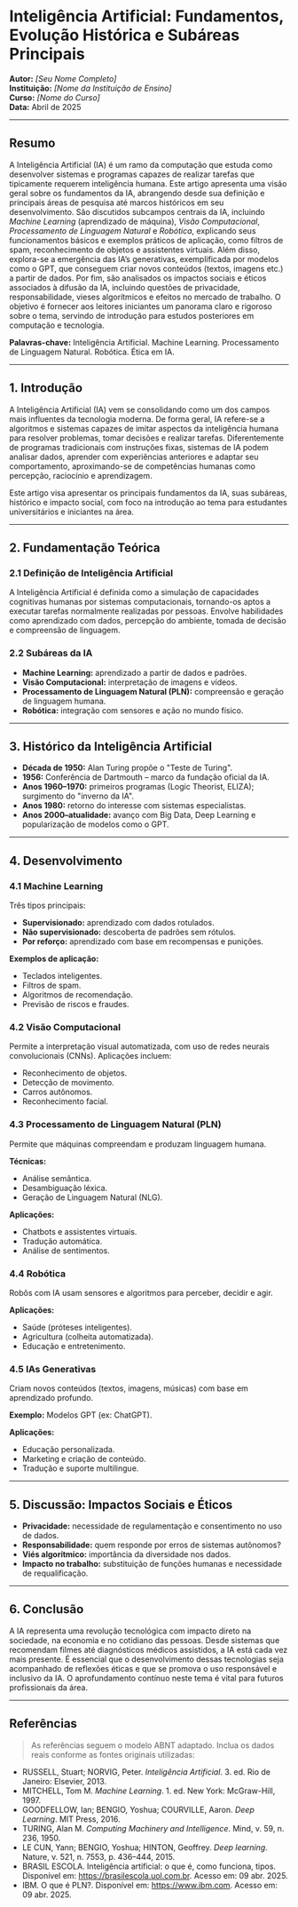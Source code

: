 # **Inteligência Artificial: Fundamentos, Evolução Histórica e Subáreas Principais**

**Autor:** *[Seu Nome Completo]*  
**Instituição:** *[Nome da Instituição de Ensino]*  
**Curso:** *[Nome do Curso]*  
**Data:** Abril de 2025

---

## **Resumo**

A Inteligência Artificial (IA) é um ramo da computação que estuda como desenvolver sistemas e programas capazes de realizar tarefas que tipicamente requerem inteligência humana. Este artigo apresenta uma visão geral sobre os fundamentos da IA, abrangendo desde sua definição e principais áreas de pesquisa até marcos históricos em seu desenvolvimento. São discutidos subcampos centrais da IA, incluindo *Machine Learning* (aprendizado de máquina), *Visão Computacional*, *Processamento de Linguagem Natural* e *Robótica*, explicando seus funcionamentos básicos e exemplos práticos de aplicação, como filtros de spam, reconhecimento de objetos e assistentes virtuais. Além disso, explora-se a emergência das IA’s generativas, exemplificada por modelos como o GPT, que conseguem criar novos conteúdos (textos, imagens etc.) a partir de dados. Por fim, são analisados os impactos sociais e éticos associados à difusão da IA, incluindo questões de privacidade, responsabilidade, vieses algorítmicos e efeitos no mercado de trabalho. O objetivo é fornecer aos leitores iniciantes um panorama claro e rigoroso sobre o tema, servindo de introdução para estudos posteriores em computação e tecnologia.

**Palavras-chave:** Inteligência Artificial. Machine Learning. Processamento de Linguagem Natural. Robótica. Ética em IA.

---

## **1. Introdução**

A Inteligência Artificial (IA) vem se consolidando como um dos campos mais influentes da tecnologia moderna. De forma geral, IA refere-se a algoritmos e sistemas capazes de imitar aspectos da inteligência humana para resolver problemas, tomar decisões e realizar tarefas. Diferentemente de programas tradicionais com instruções fixas, sistemas de IA podem analisar dados, aprender com experiências anteriores e adaptar seu comportamento, aproximando-se de competências humanas como percepção, raciocínio e aprendizagem.

Este artigo visa apresentar os principais fundamentos da IA, suas subáreas, histórico e impacto social, com foco na introdução ao tema para estudantes universitários e iniciantes na área.

---

## **2. Fundamentação Teórica**

### 2.1 Definição de Inteligência Artificial

A Inteligência Artificial é definida como a simulação de capacidades cognitivas humanas por sistemas computacionais, tornando-os aptos a executar tarefas normalmente realizadas por pessoas. Envolve habilidades como aprendizado com dados, percepção do ambiente, tomada de decisão e compreensão de linguagem.

### 2.2 Subáreas da IA

- **Machine Learning:** aprendizado a partir de dados e padrões.
- **Visão Computacional:** interpretação de imagens e vídeos.
- **Processamento de Linguagem Natural (PLN):** compreensão e geração de linguagem humana.
- **Robótica:** integração com sensores e ação no mundo físico.

---

## **3. Histórico da Inteligência Artificial**

- **Década de 1950:** Alan Turing propõe o "Teste de Turing".
- **1956:** Conferência de Dartmouth – marco da fundação oficial da IA.
- **Anos 1960–1970:** primeiros programas (Logic Theorist, ELIZA); surgimento do "inverno da IA".
- **Anos 1980:** retorno do interesse com sistemas especialistas.
- **Anos 2000–atualidade:** avanço com Big Data, Deep Learning e popularização de modelos como o GPT.

---

## **4. Desenvolvimento**

### 4.1 Machine Learning

Três tipos principais:

- **Supervisionado:** aprendizado com dados rotulados.
- **Não supervisionado:** descoberta de padrões sem rótulos.
- **Por reforço:** aprendizado com base em recompensas e punições.

**Exemplos de aplicação:**

- Teclados inteligentes.
- Filtros de spam.
- Algoritmos de recomendação.
- Previsão de riscos e fraudes.

### 4.2 Visão Computacional

Permite a interpretação visual automatizada, com uso de redes neurais convolucionais (CNNs). Aplicações incluem:

- Reconhecimento de objetos.
- Detecção de movimento.
- Carros autônomos.
- Reconhecimento facial.

### 4.3 Processamento de Linguagem Natural (PLN)

Permite que máquinas compreendam e produzam linguagem humana.

**Técnicas:**

- Análise semântica.
- Desambiguação léxica.
- Geração de Linguagem Natural (NLG).

**Aplicações:**

- Chatbots e assistentes virtuais.
- Tradução automática.
- Análise de sentimentos.

### 4.4 Robótica

Robôs com IA usam sensores e algoritmos para perceber, decidir e agir.

**Aplicações:**

- Saúde (próteses inteligentes).
- Agricultura (colheita automatizada).
- Educação e entretenimento.

### 4.5 IAs Generativas

Criam novos conteúdos (textos, imagens, músicas) com base em aprendizado profundo.

**Exemplo:** Modelos GPT (ex: ChatGPT).

**Aplicações:**

- Educação personalizada.
- Marketing e criação de conteúdo.
- Tradução e suporte multilingue.

---

## **5. Discussão: Impactos Sociais e Éticos**

- **Privacidade:** necessidade de regulamentação e consentimento no uso de dados.
- **Responsabilidade:** quem responde por erros de sistemas autônomos?
- **Viés algorítmico:** importância da diversidade nos dados.
- **Impacto no trabalho:** substituição de funções humanas e necessidade de requalificação.

---

## **6. Conclusão**

A IA representa uma revolução tecnológica com impacto direto na sociedade, na economia e no cotidiano das pessoas. Desde sistemas que recomendam filmes até diagnósticos médicos assistidos, a IA está cada vez mais presente. É essencial que o desenvolvimento dessas tecnologias seja acompanhado de reflexões éticas e que se promova o uso responsável e inclusivo da IA. O aprofundamento contínuo neste tema é vital para futuros profissionais da área.

---

## **Referências**

> As referências seguem o modelo ABNT adaptado. Inclua os dados reais conforme as fontes originais utilizadas:

- RUSSELL, Stuart; NORVIG, Peter. *Inteligência Artificial*. 3. ed. Rio de Janeiro: Elsevier, 2013.
- MITCHELL, Tom M. *Machine Learning*. 1. ed. New York: McGraw-Hill, 1997.
- GOODFELLOW, Ian; BENGIO, Yoshua; COURVILLE, Aaron. *Deep Learning*. MIT Press, 2016.
- TURING, Alan M. *Computing Machinery and Intelligence*. Mind, v. 59, n. 236, 1950.
- LE CUN, Yann; BENGIO, Yoshua; HINTON, Geoffrey. *Deep learning*. Nature, v. 521, n. 7553, p. 436–444, 2015.
- BRASIL ESCOLA. Inteligência artificial: o que é, como funciona, tipos. Disponível em: https://brasilescola.uol.com.br. Acesso em: 09 abr. 2025.
- IBM. O que é PLN?. Disponível em: https://www.ibm.com. Acesso em: 09 abr. 2025.
